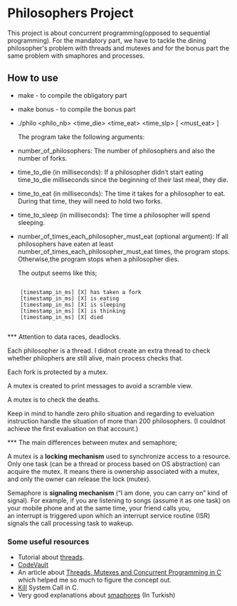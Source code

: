 # Philosophers Project

This project is about concurrent programming(opposed to sequential programming). For the mandatory part, we have to tackle the dining philosopher's problem with threads and mutexes and for the bonus part the same problem with smaphores and processes.

 ## How to use
 
+ make - to compile the obligatory part
+ make bonus - to compile the bonus part

+ ./philo <philo_nb> <time_die> <time_eat> <time_slp> [ <must_eat> ]

  The program take the following arguments:

* number_of_philosophers: The number of philosophers and also the number of forks.
* time_to_die (in milliseconds): If a philosopher didn’t start eating time_to_die milliseconds since the beginning of their last meal, they die.
* time_to_eat (in milliseconds): The time it takes for a philosopher to eat. During that time, they will need to hold two forks.
* time_to_sleep (in milliseconds): The time a philosopher will spend sleeping.
* number_of_times_each_philosopher_must_eat (optional argument): If all philosophers have eaten at least number_of_times_each_philosopher_must_eat times, the program stops. Otherwise,the program stops when a philosopher dies.

  The output seems like this;
```

    [timestamp_in_ms] [X] has taken a fork
    [timestamp_in_ms] [X] is eating
    [timestamp_in_ms] [X] is sleeping
    [timestamp_in_ms] [X] is thinking
    [timestamp_in_ms] [X] died
 
```
*** Attention to data races, deadlocks.

Each philosopher is a thread. I didnot create an extra thread to check whether philophers are still alive, main process checks that.

Each fork is protected by a mutex.

A mutex is created to print messages to avoid a scramble view.

A mutex is to check the deaths.

Keep in mind to handle zero philo situation and regarding to eveluation instruction handle the situation of more than 200 philosophers. (I couldnot achieve the first evaluation on that account.)

*** The main differences between mutex and semaphore;

A mutex is a **locking mechanism** used to synchronize access to a resource. Only one task (can be a thread or process based on OS abstraction) can acquire the mutex. It means there is ownership associated with a mutex, and only the owner can release the lock (mutex).

Semaphore is **signaling mechanism** (“I am done, you can carry on” kind of signal). For example, if you are listening to songs (assume it as one task) on your mobile phone and at the same time, your friend calls you, an interrupt is triggered upon which an interrupt service routine (ISR) signals the call processing task to wakeup.
 
### Some useful resources

  * Tutorial about [threads](https://randu.org/tutorials/threads/).
  * [CodeVault](https://www.youtube.com/playlist?list=PLfqABt5AS4FmuQf70psXrsMLEDQXNkLq2)
  * An article about [Threads, Mutexes and Concurrent Programming in C](https://www.codequoi.com/en/threads-mutexes-and-concurrent-programming-in-c/) which helped me so much to figure the concept out.
  * [Kill](https://www.youtube.com/watch?v=5We_HtLlAbs&list=PLfqABt5AS4FkW5mOn2Tn9ZZLLDwA3kZUY&index=16&ab_channel=CodeVault)
System Call in C.
  * Very good explanations about [smaphores](https://zafersatilmiscom.wordpress.com/2020/01/14/semafor-ve-mutex-kavramlari/) (In Turkish)
